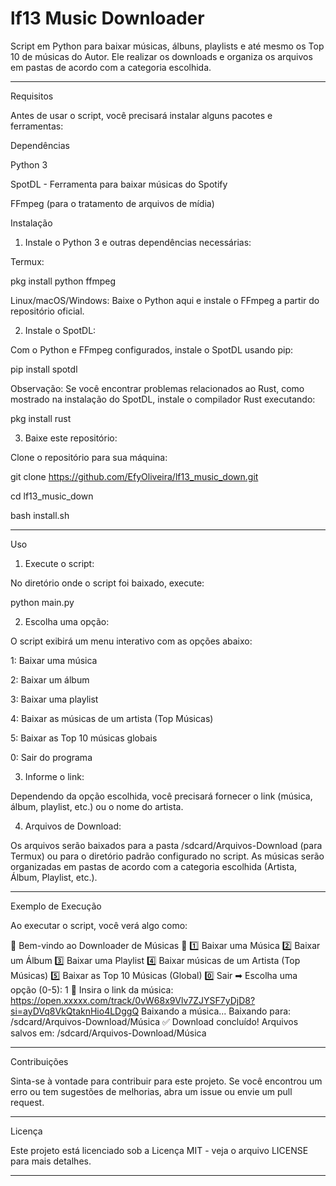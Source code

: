 # lf13 Music Downloader

Script em Python para baixar músicas, álbuns, playlists e até mesmo os Top 10 de músicas do Autor. Ele realizar os downloads e organiza os arquivos em pastas de acordo com a categoria escolhida.


---

Requisitos

Antes de usar o script, você precisará instalar alguns pacotes e ferramentas:

Dependências

Python 3

SpotDL - Ferramenta para baixar músicas do Spotify

FFmpeg (para o tratamento de arquivos de mídia)


Instalação

1. Instale o Python 3 e outras dependências necessárias:

Termux:

pkg install python ffmpeg

Linux/macOS/Windows: Baixe o Python aqui e instale o FFmpeg a partir do repositório oficial.



2. Instale o SpotDL:

Com o Python e FFmpeg configurados, instale o SpotDL usando pip:

pip install spotdl

Observação: Se você encontrar problemas relacionados ao Rust, como mostrado na instalação do SpotDL, instale o compilador Rust executando:

pkg install rust


3. Baixe este repositório:

Clone o repositório para sua máquina:

git clone https://github.com/EfyOliveira/lf13_music_down.git

cd lf13_music_down

bash install.sh



---

Uso

1. Execute o script:

No diretório onde o script foi baixado, execute:

python main.py


2. Escolha uma opção:

O script exibirá um menu interativo com as opções abaixo:

1: Baixar uma música

2: Baixar um álbum

3: Baixar uma playlist

4: Baixar as músicas de um artista (Top Músicas)

5: Baixar as Top 10 músicas globais

0: Sair do programa



3. Informe o link:

Dependendo da opção escolhida, você precisará fornecer o link (música, álbum, playlist, etc.) ou o nome do artista.


4. Arquivos de Download:

Os arquivos serão baixados para a pasta /sdcard/Arquivos-Download (para Termux) ou para o diretório padrão configurado no script. As músicas serão organizadas em pastas de acordo com a categoria escolhida (Artista, Álbum, Playlist, etc.).




---

Exemplo de Execução

Ao executar o script, você verá algo como:

🎵 Bem-vindo ao Downloader de Músicas 🎵
1️⃣  Baixar uma Música
2️⃣  Baixar um Álbum
3️⃣  Baixar uma Playlist
4️⃣  Baixar músicas de um Artista (Top Músicas)
5️⃣  Baixar as Top 10 Músicas (Global)
0️⃣  Sair
➡ Escolha uma opção (0-5): 1
🔗 Insira o link da música: https://open.xxxxx.com/track/0vW68x9Vlv7ZJYSF7yDjD8?si=ayDVq8VkQtaknHio4LDggQ
Baixando a música...
Baixando para: /sdcard/Arquivos-Download/Música
✅ Download concluído! Arquivos salvos em: /sdcard/Arquivos-Download/Música


---

Contribuições

Sinta-se à vontade para contribuir para este projeto. Se você encontrou um erro ou tem sugestões de melhorias, abra um issue ou envie um pull request.


---

Licença

Este projeto está licenciado sob a Licença MIT - veja o arquivo LICENSE para mais detalhes.


---
